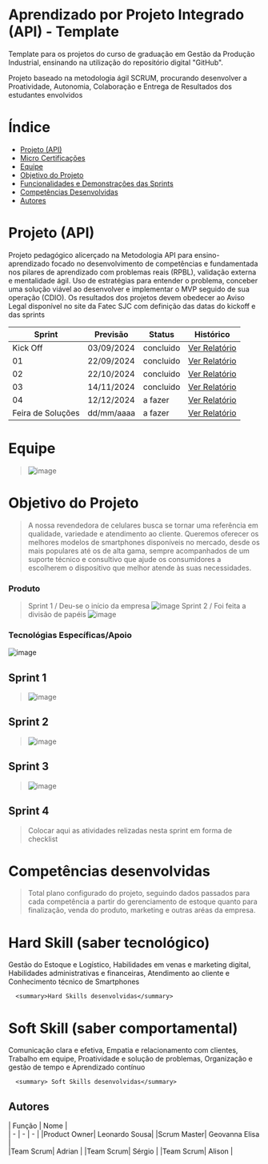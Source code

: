 # Aprendizado por Projeto Integrado (API) - Template

Template para os projetos do curso de graduação em Gestão da Produção Industrial, ensinando na utilização do repositório digital "GitHub". 

Projeto baseado na metodologia ágil SCRUM, procurando desenvolver a Proatividade, Autonomia, Colaboração e Entrega de Resultados dos estudantes envolvidos

# Índice

* [Projeto (API)](#projeto-api)
* [Micro Certificações](#micro-certificações)
* [Equipe](#equipe)
* [Objetivo do Projeto](#objetivo-do-projeto)
* [Funcionalidades e Demonstrações das Sprints](#funcionalidades-e-demonstrações-das-sprints)
* [Competências Desenvolvidas](#competências-desenvolvidas)
* [Autores](#autores)

# Projeto (API) 
Projeto pedagógico alicerçado na Metodologia API para ensino-aprendizado focado no desenvolvimento de competências e fundamentada nos pilares de aprendizado com problemas reais (RPBL), validação externa e mentalidade ágil. 
Uso de estratégias para entender o problema, conceber uma solução viável ao desenvolver e implementar o MVP seguido de sua operação (CDIO). 
Os resultados dos projetos devem obedecer ao Aviso Legal disponível no site da Fatec SJC com definição das datas do kickoff e das sprints

Sprint | Previsão | Status| Histórico|
|------|--------|------|--------|
|Kick Off | 03/09/2024 | concluido| [Ver Relatório](https://fatecsjc-prd.azurewebsites.net/downloads/estagio/modelo_relatorio_estagio_gpi.docx) | 
|01| 22/09/2024 | concluido| [Ver Relatório](https://fatecsjc-prd.azurewebsites.net/downloads/estagio/modelo_relatorio_estagio_gpi.docx) | 
|02| 22/10/2024| concluido |[Ver Relatório](https://fatecsjc-prd.azurewebsites.net/downloads/estagio/modelo_relatorio_estagio_gpi.docx) | 
|03| 14/11/2024 | concluido|[Ver Relatório](https://fatecsjc-prd.azurewebsites.net/downloads/estagio/modelo_relatorio_estagio_gpi.docx) | 
|04| 12/12/2024 |a fazer |[Ver Relatório](https://fatecsjc-prd.azurewebsites.net/downloads/estagio/modelo_relatorio_estagio_gpi.docx) |
|Feira de Soluções|dd/mm/aaaa |a fazer |[Ver Relatório](https://fatecsjc-prd.azurewebsites.net/downloads/estagio/modelo_relatorio_estagio_gpi.docx) | 

# Equipe
>![image](https://github.com/user-attachments/assets/0ae4b348-84b3-4307-9a1e-6176f5449bb0)



# Objetivo do Projeto
>A nossa revendedora de celulares busca se tornar uma referência em qualidade, variedade e atendimento ao cliente. Queremos oferecer os melhores modelos de smartphones disponíveis no mercado, desde os mais populares até os de alta gama, sempre acompanhados de um suporte técnico e consultivo que ajude os consumidores a escolherem o dispositivo que melhor atende às suas necessidades.


### Produto 

> Sprint 1 / Deu-se o início da empresa ![image](https://github.com/user-attachments/assets/8d981128-584e-4234-b103-f2c7c4b8e96b) 
> Sprint 2 / Foi feita a divisão de papéis ![image](https://github.com/user-attachments/assets/ddd15371-9e52-4ae5-996c-711151bd00df)


### Tecnológias Específicas/Apoio
![image](https://github.com/user-attachments/assets/cfe3400b-7545-4f85-bb8d-eabbccb29811)


## Sprint 1 
>![image](https://github.com/user-attachments/assets/41a2e5b6-d813-4877-9f79-04c636fe8a6d)

## Sprint 2 
>![image](https://github.com/user-attachments/assets/e3e15eee-79a9-440a-9cf4-4d05dc551277)

      
## Sprint 3 
>![image](https://github.com/user-attachments/assets/2f9aea42-6726-4cb7-b0ff-03bb12305bab)

      
## Sprint 4
>Colocar aqui as atividades relizadas nesta sprint em forma de checklist


# Competências desenvolvidas
> Total plano configurado do projeto, seguindo dados passados para cada competência a partir do gerenciamento de estoque quanto para finalização, venda do produto, marketing e outras aréas da empresa.

# Hard Skill (saber tecnológico)
Gestão do Estoque  e Logístico,
Habilidades em venas e marketing digital,
Habilidades administrativas e financeiras,
Atendimento ao cliente e
Conhecimento técnico de Smartphones
      
      <summary>Hard Skills desenvolvidas</summary>
# Soft Skill (saber comportamental)
Comunicação clara e efetiva,
Empatia e relacionamento com clientes,
Trabalho em equipe,
Proatividade e solução de problemas, 
Organização e gestão de tempo e
Aprendizado contínuo

      
      <summary> Soft Skills desenvolvidas</summary>

## Autores
| Função | Nome |  
| - | - | - |
|Product Owner| Leonardo Sousa| 
|Scrum Master| Geovanna Elisa |          
|Team Scrum| Adrian  |
|Team Scrum| Sérgio  |
|Team Scrum| Alison |

